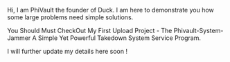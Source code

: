 Hi, I am PhiVault the founder of Duck.
I am here to demonstrate you how some large problems need simple solutions.

You Should Must CheckOut My First Upload Project - The Phivault-System-Jammer
A Simple Yet Powerful Takedown System Service Program.

I will further update my details here soon ! 

<!---
PhiVault/PhiVault is a ✨ special ✨ repository because its `README.md` (this file) appears on your GitHub profile.
You can click the Preview link to take a look at your changes.
--->
